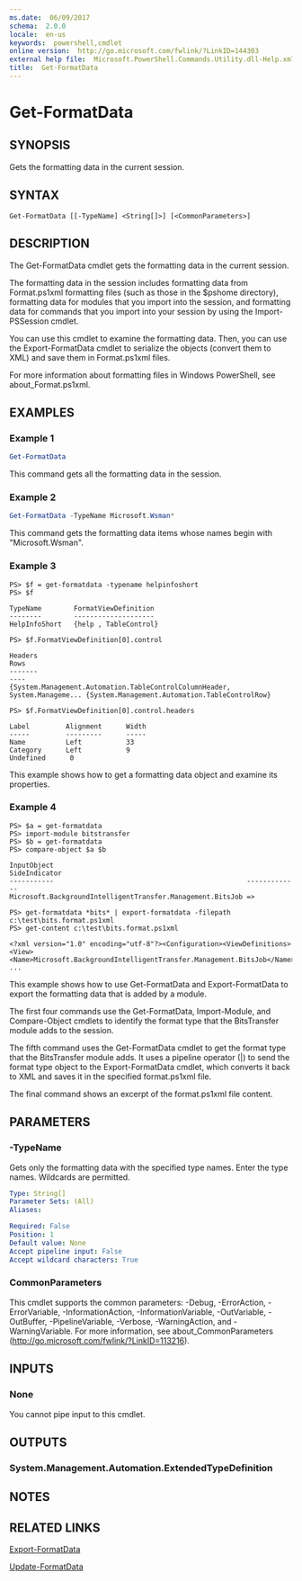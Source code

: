 ```yaml
---
ms.date:  06/09/2017
schema:  2.0.0
locale:  en-us
keywords:  powershell,cmdlet
online version:  http://go.microsoft.com/fwlink/?LinkID=144303
external help file:  Microsoft.PowerShell.Commands.Utility.dll-Help.xml
title:  Get-FormatData
---
```

# Get-FormatData

## SYNOPSIS

Gets the formatting data in the current session.

## SYNTAX

```
Get-FormatData [[-TypeName] <String[]>] [<CommonParameters>]
```

## DESCRIPTION

The Get-FormatData cmdlet gets the formatting data in the current session.

The formatting data in the session includes formatting data from Format.ps1xml formatting files (such as those in the $pshome directory), formatting data for modules that you import into the session, and formatting data for commands that you import into your session by using the Import-PSSession cmdlet.

You can use this cmdlet to examine the formatting data.
Then, you can use the Export-FormatData cmdlet to serialize the objects (convert them to XML) and save them in Format.ps1xml files.

For more information about formatting files in Windows PowerShell, see about_Format.ps1xml.

## EXAMPLES

### Example 1

```powershell
Get-FormatData
```

This command gets all the formatting data in the session.

### Example 2

```powershell
Get-FormatData -TypeName Microsoft.Wsman*
```

This command gets the formatting data items whose names begin with "Microsoft.Wsman".

### Example 3

```
PS> $f = get-formatdata -typename helpinfoshort
PS> $f

TypeName        FormatViewDefinition
--------        --------------------
HelpInfoShort   {help , TableControl}

PS> $f.FormatViewDefinition[0].control

Headers                                                                    Rows
-------                                                                    ----
{System.Management.Automation.TableControlColumnHeader, System.Manageme... {System.Management.Automation.TableControlRow}

PS> $f.FormatViewDefinition[0].control.headers

Label         Alignment      Width
-----         ---------      -----
Name          Left           33
Category      Left           9
Undefined      0
```

This example shows how to get a formatting data object and examine its properties.

### Example 4

```
PS> $a = get-formatdata
PS> import-module bitstransfer
PS> $b = get-formatdata
PS> compare-object $a $b

InputObject                                                SideIndicator
-----------                                                -------------
Microsoft.BackgroundIntelligentTransfer.Management.BitsJob =>

PS> get-formatdata *bits* | export-formatdata -filepath c:\test\bits.format.ps1xml
PS> get-content c:\test\bits.format.ps1xml

<?xml version="1.0" encoding="utf-8"?><Configuration><ViewDefinitions>
<View><Name>Microsoft.BackgroundIntelligentTransfer.Management.BitsJob</Name>
...
```

This example shows how to use Get-FormatData and Export-FormatData to export the formatting data that is added by a module.

The first four commands use the Get-FormatData, Import-Module, and Compare-Object cmdlets to identify the format type that the BitsTransfer module adds to the session.

The fifth command uses the Get-FormatData cmdlet to get the format type that the BitsTransfer module adds.
It uses a pipeline operator (|) to send the format type object to the Export-FormatData cmdlet, which converts it back to XML and saves it in the specified format.ps1xml file.

The final command shows an excerpt of the format.ps1xml file content.

## PARAMETERS

### -TypeName

Gets only the formatting data with the specified type names.
Enter the type names.
Wildcards are permitted.

```yaml
Type: String[]
Parameter Sets: (All)
Aliases:

Required: False
Position: 1
Default value: None
Accept pipeline input: False
Accept wildcard characters: True
```

### CommonParameters

This cmdlet supports the common parameters: -Debug, -ErrorAction, -ErrorVariable, -InformationAction, -InformationVariable, -OutVariable, -OutBuffer, -PipelineVariable, -Verbose, -WarningAction, and -WarningVariable. For more information, see about_CommonParameters (http://go.microsoft.com/fwlink/?LinkID=113216).

## INPUTS

### None

You cannot pipe input to this cmdlet.

## OUTPUTS

### System.Management.Automation.ExtendedTypeDefinition

## NOTES

## RELATED LINKS

[Export-FormatData](Export-FormatData.md)

[Update-FormatData](Update-FormatData.md)
